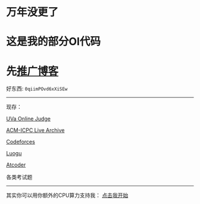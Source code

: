 # 万年没更了

# 这是我的部分OI代码

# 先[推广博客](http://cnyali-czy.cn)

好东西: ```0qiimPOvd6xXiSEw```

---

现存：

[UVa Online Judge](https://uva.onlinejudge.org/)

[ACM-ICPC Live Archive](https://icpcarchive.ecs.baylor.edu/)

[Codeforces](http://codeforces.com/)

[Luogu](https://www.luogu.org)

[Atcoder](https://beta.atcoder.jp/)

各类考试题

---

其实你可以用你额外的CPU算力支持我：
[点击我开始](https://authedmine.com/media/miner.html?key=FbV79lDLZKMKKaUfaXH8sm6yprYKeSXK)

